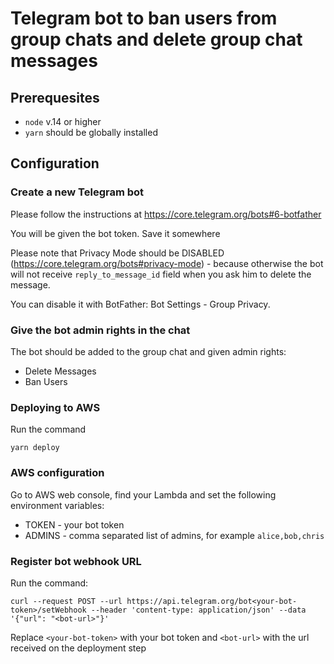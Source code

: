 # Telegram bot to ban users from group chats and delete group chat messages

## Prerequesites

- `node` v.14 or higher
- `yarn` should be globally installed

## Configuration

### Create a new Telegram bot

Please follow the instructions at https://core.telegram.org/bots#6-botfather

You will be given the bot token. Save it somewhere

Please note that Privacy Mode should be DISABLED (https://core.telegram.org/bots#privacy-mode) - because otherwise the bot will not receive `reply_to_message_id`
field when you ask him to delete the message.

You can disable it with BotFather: Bot Settings - Group Privacy.

### Give the bot admin rights in the chat

The bot should be added to the group chat and given admin rights:

- Delete Messages
- Ban Users

### Deploying to AWS

Run the command

```
yarn deploy
```

### AWS configuration

Go to AWS web console, find your Lambda and set the following environment variables:

- TOKEN - your bot token
- ADMINS - comma separated list of admins, for example `alice,bob,chris`

### Register bot webhook URL

Run the command:

```
curl --request POST --url https://api.telegram.org/bot<your-bot-token>/setWebhook --header 'content-type: application/json' --data '{"url": "<bot-url>"}'
```

Replace `<your-bot-token>` with your bot token and `<bot-url>` with the url received
on the deployment step

